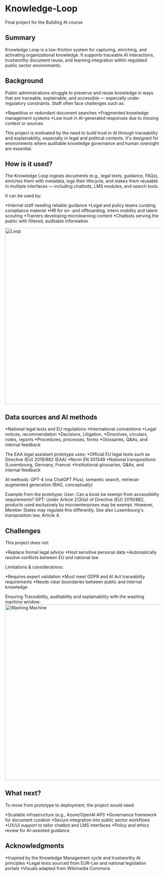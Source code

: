 # Knowledge-Loop

Final project for the Building AI course

## Summary

Knowledge Loop is a low-friction system for capturing, enriching, and activating organizational knowledge. It supports traceable AI interactions, trustworthy document reuse, and learning integration within regulated public sector environments.

## Background

Public administrations struggle to preserve and reuse knowledge in ways that are traceable, explainable, and accessible — especially under regulatory constraints. 
Staff often face challenges such as:

*Repetitive or redundant document searches
*Fragmented knowledge management systems
*Low trust in AI-generated responses due to missing context or sources

This project is motivated by the need to build trust in AI through traceability and explainability, especially in legal and political contexts. It's designed for environments where auditable knowledge governance and human oversight are essential.

## How is it used?

The Knowledge Loop ingests documents (e.g., legal texts, guidance, FAQs), enriches them with metadata, logs their lifecycle, and makes them reusable in multiple interfaces — including chatbots, LMS modules, and search tools.

It can be used by:

*Internal staff needing reliable guidance
*Legal and policy teams curating compliance material
*HR for on- and offboarding, intern mobility and talent scouting
*Trainers developing microlearning content
*Chatbots serving the public with filtered, auditable information

<img width="572" alt="Loop" src="https://github.com/user-attachments/assets/10877f87-93f9-4efc-b619-6609f1c5590a" />

## Data sources and AI methods

*National legal texts and EU regulations
*International conventions
*Legal notices, recommendation
*Decisions, Litigation, 
*Directives, circulars, notes, reports
*Procedures, processes, forms
*Glossaries, Q&As, and internal feedback

The EAA legal assistant prototype uses:
*Official EU legal texts such as Directive (EU) 2019/882 (EAA)
*Norm EN 301549
*National transpositions (Luxembourg, Germany, France)
*Institutional glossaries, Q&As, and internal feedback

AI methods: GPT-4 (via ChatGPT Plus), semantic search, retrieval-augmented generation (RAG, conceptually)

Example from the prototype:
User: Can a kiosk be exempt from accessibility requirements?
GPT: Under Article 2(3)(a) of Directive (EU) 2019/882, products used exclusively by microenterprises may be exempt. However, Member States may regulate this differently. See also Luxembourg's transposition law, Article 4.

## Challenges

This project does not:

*Replace formal legal advice
*Host sensitive personal data
*Automatically resolve conflicts between EU and national law

Limitations & considerations:

*Requires expert validation
*Must meet GDPR and AI Act traceability requirements
*Needs clear boundaries between public and internal knowledge

Ensuring Traceability, auditability and explainability with the washing machine window:
<img width="571" alt="Washing Machine" src="https://github.com/user-attachments/assets/071c0e40-fe7f-4ff1-9989-54d86df26057" />

## What next?

To move from prototype to deployment, the project would need:

*Scalable infrastructure (e.g., Azure/OpenAI API)
*Governance framework for document curation
*Secure integration into public sector workflows
*UX/UI support to tailor chatbot and LMS interfaces
*Policy and ethics review for AI-assisted guidance

## Acknowledgments

*Inspired by the Knowledge Management cycle and trustworthy AI principles
*Legal texts sourced from EUR-Lex and national legislation portals
*Visuals adapted from Wikimedia Commons
